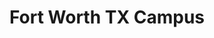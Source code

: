 ---
layout: locations
categories: locations
permalink: /locations/ftw/
location-id: ftw
class: section-locations location-ftw
title: Fort Worth TX Campus
---